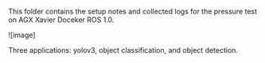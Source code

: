 This folder contains the setup notes and collected logs for the pressure test on AGX Xavier Doceker ROS 1.0.

![image]

Three applications: yolov3, object classification, and object detection. 
